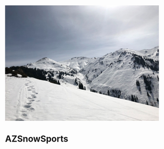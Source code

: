![AZSnowSports Logo](https://github.com/ThatGhostToast/AZSnowSports/blob/main/assets/img/arnur-turpakpayev-KXXBVqAjBaA-unsplash.jpg)
# AZSnowSports
